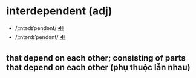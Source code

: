 # interdependent (adj)

- /ˌɪntədɪˈpendənt/ [🔊](https://www.oxfordlearnersdictionaries.com/media/english/uk_pron/i/int/inter/interdependent__gb_1.mp3)
- /ˌɪntərdɪˈpendənt/ [🔊](https://www.oxfordlearnersdictionaries.com/media/english/us_pron/i/int/inter/interdependent__us_1.mp3)

## that depend on each other; consisting of parts that depend on each other (phụ thuộc lẫn nhau)
